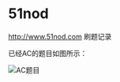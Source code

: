 # 51nod
http://www.51nod.com 刷题记录

已经AC的题目如图所示：


![AC题目](https://github.com/mayuanucas/51nod/raw/master/ac/index.png)
